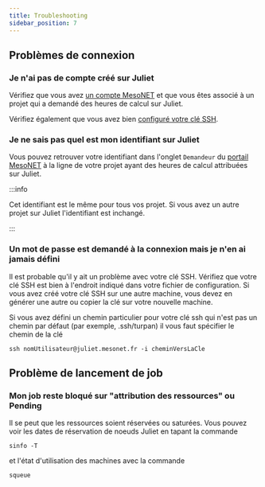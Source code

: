 ```yaml
---
title: Troubleshooting
sidebar_position: 7
---
```


## Problèmes de connexion

### Je n'ai pas de compte créé sur Juliet

Vérifiez que vous avez [un compte MesoNET](https://www.mesonet.fr/documentation/user-documentation/acces/portail) et que vous êtes associé à un projet qui a demandé des heures de calcul sur Juliet.

Vérifiez également que vous avez bien [configuré votre clé SSH](https://www.mesonet.fr/documentation/user-documentation/acces/ssh).

### Je ne sais pas quel est mon identifiant sur Juliet

Vous pouvez retrouver votre identifiant dans l'onglet `Demandeur` du [portail MesoNET](https://acces.mesonet.fr/gramc-meso/) à la ligne de votre projet ayant des heures de calcul attribuées sur Juliet.

:::info

Cet identifiant est le même pour tous vos projet. Si vous avez un autre projet sur Juliet l'identifiant est inchangé.

:::

### Un mot de passe est demandé à la connexion mais je n'en ai jamais défini

Il est probable qu'il y ait un problème avec votre clé SSH. Vérifiez que votre clé SSH est bien à l'endroit indiqué dans votre fichier de configuration. Si vous avez créé votre clé SSH sur une autre machine, vous devez en générer une autre ou copier la clé sur votre nouvelle machine.

Si vous avez défini un chemin particulier pour votre clé ssh qui n'est pas un chemin par défaut (par exemple, .ssh/turpan) il vous faut spécifier le chemin de la clé

```
ssh nomUtilisateur@juliet.mesonet.fr -i cheminVersLaCle
```

## Problème de lancement de job

### Mon job reste bloqué sur "attribution des ressources" ou Pending

Il se peut que les ressources soient réservées ou saturées. Vous pouvez voir les dates de réservation de noeuds Juliet en tapant la commande 

```
sinfo -T
```

et l'état d'utilisation des machines avec la commande

```
squeue
``` 


